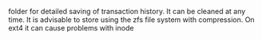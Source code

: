 
folder for detailed saving of transaction history. It can be cleaned at any time. It is advisable to store using the zfs file system with compression. On ext4 it can cause problems with inode
